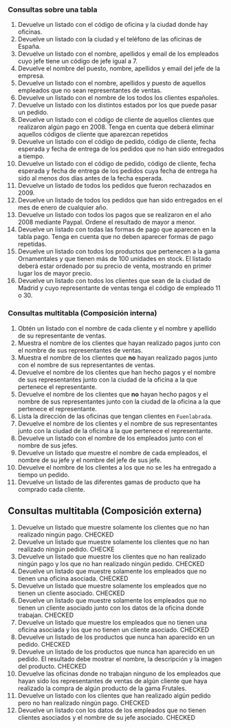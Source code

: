 ### Consultas sobre una tabla
1. Devuelve un listado con el código de oficina y la ciudad donde hay oficinas.
2. Devuelve un listado con la ciudad y el teléfono de las oficinas de España.
3. Devuelve un listado con el nombre, apellidos y email de los empleados cuyo jefe tiene un código de jefe igual a 7.
4. Devuelve el nombre del puesto, nombre, apellidos y email del jefe de la empresa.
5. Devuelve un listado con el nombre, apellidos y puesto de aquellos empleados que no sean representantes de ventas.
6. Devuelve un listado con el nombre de los todos los clientes españoles.
7. Devuelve un listado con los distintos estados por los que puede pasar un pedido.
8. Devuelve un listado con el código de cliente de aquellos clientes que realizaron algún pago en 2008. Tenga en cuenta que deberá eliminar aquellos códigos de cliente que aparezcan repetidos
9. Devuelve un listado con el código de pedido, código de cliente, fecha esperada y fecha de entrega de los pedidos que no han sido entregados a tiempo.
10. Devuelve un listado con el código de pedido, código de cliente, fecha esperada y fecha de entrega de los pedidos cuya fecha de entrega ha sido al menos dos días antes de la fecha esperada.
11. Devuelve un listado de todos los pedidos que fueron rechazados en 2009.
12. Devuelve un listado de todos los pedidos que han sido entregados en el mes de enero de cualquier año.
13. Devuelve un listado con todos los pagos que se realizaron en el año 2008 mediante Paypal. Ordene el resultado de mayor a menor.
14. Devuelve un listado con todas las formas de pago que aparecen en la tabla pago. Tenga en cuenta que no deben aparecer formas de pago repetidas.
15. Devuelve un listado con todos los productos que pertenecen a la gama Ornamentales y que tienen más de 100 unidades en stock. El listado deberá estar ordenado por su precio de venta, mostrando en primer lugar los de mayor precio.
16. Devuelve un listado con todos los clientes que sean de la ciudad de Madrid y cuyo representante de ventas tenga el código de empleado 11 o 30.

### Consultas multitabla (Composición interna)

1. Obtén un listado con el nombre de cada cliente y el nombre y apellido de su representante de ventas.
2. Muestra el nombre de los clientes que hayan realizado pagos junto con el nombre de sus representantes de ventas.
3. Muestra el nombre de los clientes que **no** hayan realizado pagos junto con el nombre de sus representantes de ventas.
4. Devuelve el nombre de los clientes que han hecho pagos y el nombre de sus representantes junto con la ciudad de la oficina a la que pertenece el representante.
5. Devuelve el nombre de los clientes que **no** hayan hecho pagos y el nombre de sus representantes junto con la ciudad de la oficina a la que pertenece el representante.
6. Lista la dirección de las oficinas que tengan clientes en `Fuenlabrada`.
7. Devuelve el nombre de los clientes y el nombre de sus representantes junto con la ciudad de la oficina a la que pertenece el representante.
8. Devuelve un listado con el nombre de los empleados junto con el nombre de sus jefes.
9. Devuelve un listado que muestre el nombre de cada empleados, el nombre de su jefe y el nombre del jefe de sus jefe.
10. Devuelve el nombre de los clientes a los que no se les ha entregado a tiempo un pedido.
11. Devuelve un listado de las diferentes gamas de producto que ha comprado cada cliente.

## Consultas multitabla (Composición externa)

1. Devuelve un listado que muestre solamente los clientes que no han realizado ningún pago. CHECKED
2. Devuelve un listado que muestre solamente los clientes que no han realizado ningún pedido. CHECKE
3. Devuelve un listado que muestre los clientes que no han realizado ningún pago y los que no han realizado ningún pedido. CHECKED
4. Devuelve un listado que muestre solamente los empleados que no tienen una oficina asociada. CHECKED
5. Devuelve un listado que muestre solamente los empleados que no tienen un cliente asociado. CHECKED
6. Devuelve un listado que muestre solamente los empleados que no tienen un cliente asociado junto con los datos de la oficina donde trabajan. CHECKED
7. Devuelve un listado que muestre los empleados que no tienen una oficina asociada y los que no tienen un cliente asociado. CHECKED
8. Devuelve un listado de los productos que nunca han aparecido en un pedido. CHECKED
9. Devuelve un listado de los productos que nunca han aparecido en un pedido. El resultado debe mostrar el nombre, la descripción y la imagen del producto. CHECKED
10. Devuelve las oficinas donde no trabajan ninguno de los empleados que hayan sido los representantes de ventas de algún cliente que haya realizado la compra de algún producto de la gama Frutales.  
11. Devuelve un listado con los clientes que han realizado algún pedido pero no han realizado ningún pago. CHECKED
12. Devuelve un listado con los datos de los empleados que no tienen clientes asociados y el nombre de su jefe asociado. CHECKED